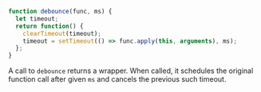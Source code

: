 ```js demo
function debounce(func, ms) {
  let timeout;
  return function() {
    clearTimeout(timeout);
    timeout = setTimeout(() => func.apply(this, arguments), ms);
  };
}
```

A call to `debounce` returns a wrapper. When called, it schedules the original function call after given `ms` and cancels the previous such timeout.
